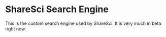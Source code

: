 # ShareSci Search Engine

This is the custom search engine used by ShareSci. It is very much in beta right now.

